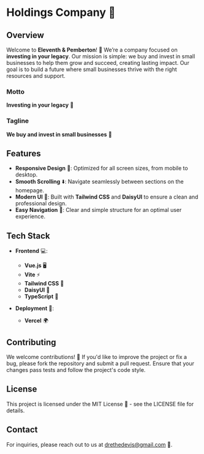 # Holdings Company 🏢

## Overview

Welcome to **Eleventh & Pemberton**! 🌟 We’re a company focused on **investing in your legacy**. Our mission is simple: we buy and invest in small businesses to help them grow and succeed, creating lasting impact. Our goal is to build a future where small businesses thrive with the right resources and support.

### Motto

**Investing in your legacy** 🔑

### Tagline

**We buy and invest in small businesses** 💼

## Features

- **Responsive Design** 📱: Optimized for all screen sizes, from mobile to desktop.
- **Smooth Scrolling** ⬇️: Navigate seamlessly between sections on the homepage.
- **Modern UI** 🎨: Built with **Tailwind CSS** and **DaisyUI** to ensure a clean and professional design.
- **Easy Navigation** 🧭: Clear and simple structure for an optimal user experience.

## Tech Stack

- **Frontend** 💻:

  - **Vue.js** 🖥️
  - **Vite** ⚡
  - **Tailwind CSS** 🌈
  - **DaisyUI** 💎
  - **TypeScript** 📝

- **Deployment** 🚀:
  - **Vercel** 🌍

## Contributing

We welcome contributions! 🙌 If you'd like to improve the project or fix a bug, please fork the repository and submit a pull request. Ensure that your changes pass tests and follow the project's code style.

## License

This project is licensed under the MIT License 📝 - see the LICENSE file for details.

## Contact

For inquiries, please reach out to us at <drethedevjs@gmail.com> 📧.
